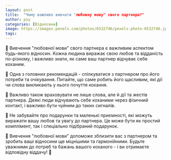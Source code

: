 ```yaml
---
layout: post
title:  "Чому важливо вивчати "любовну мову" свого партнера?"
author: psy
categories: [Відносини]
image: https://images.pexels.com/photos/6532746/pexels-photo-6532746.jpeg?auto=compress&cs=tinysrgb&fit=crop&h=627&w=1200
tags: 
---
```


🌟 Вивчення "любовної мови" свого партнера є важливим аспектом будь-якого відносин. Кожна людина виражає свою любов та відданість по-різному, і важливо знати, як саме ваш партнер відчуває себе коханим. 

💖 Одна з головних рекомендацій - спілкуватися з партнером про його потреби та очікування. Питайте, що саме робить його щасливим, які дії чи слова викликають у нього почуття кохання.

💬 Важливо також враховувати не лише слова, але й дії та жестів партнера. Деякі люди відчувають себе коханими через фізичний контакт, і важливо бути чуйним до таких сигналів.

🎁 Не забувайте про подарунки та маленькі приємності, які можуть виражати вашу любов та увагу до партнера. Це може бути як простий комплімент, так і спеціально підібраний подарунок.

🌈 Вивчення "любовної мови" допоможе зблизити вас з партнером та зробить ваші відносини ще міцнішими та гармонійними. Будьте уважними до потреб та бажань вашого коханого - і ви отримаєте відповідну віддачу! 💑


